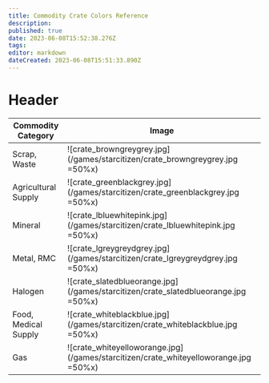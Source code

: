 ```yaml
---
title: Commodity Crate Colors Reference
description: 
published: true
date: 2023-06-08T15:52:38.276Z
tags: 
editor: markdown
dateCreated: 2023-06-08T15:51:33.890Z
---
```


# Header

| Commodity Category | Image |
| - | - |
|Scrap, Waste|![crate_browngreygrey.jpg](/games/starcitizen/crate_browngreygrey.jpg =50%x)
|Agricultural Supply|![crate_greenblackgrey.jpg](/games/starcitizen/crate_greenblackgrey.jpg =50%x)
| Mineral | ![crate_lbluewhitepink.jpg](/games/starcitizen/crate_lbluewhitepink.jpg =50%x)
| Metal, RMC | ![crate_lgreygreydgrey.jpg](/games/starcitizen/crate_lgreygreydgrey.jpg =50%x)
| Halogen | ![crate_slatedblueorange.jpg](/games/starcitizen/crate_slatedblueorange.jpg =50%x)
| Food, Medical Supply | ![crate_whiteblackblue.jpg](/games/starcitizen/crate_whiteblackblue.jpg =50%x)
| Gas | ![crate_whiteyelloworange.jpg](/games/starcitizen/crate_whiteyelloworange.jpg =50%x)